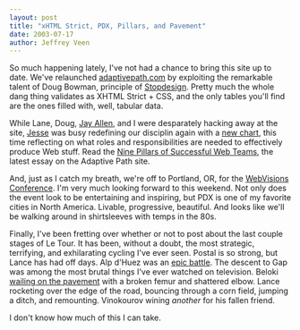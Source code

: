 ```yaml
---
layout: post
title: "xHTML Strict, PDX, Pillars, and Pavement"
date: 2003-07-17
author: Jeffrey Veen
---
```

So much happening lately, I've not had a chance to bring this site up to date. We've relaunched <a href="http://adaptivepath.com/">adaptivepath.com</a> by exploiting the remarkable talent of Doug Bowman, principle of <a href="http://stopdesign.com/">Stopdesign</a>. Pretty much the whole dang thing validates as XHTML Strict + CSS, and the only tables you'll find are the ones filled with, well, tabular data.

While Lane, Doug, <a href="http://www.jayallen.org/">Jay Allen</a>, and I were desparately hacking away at the site, <a href="http://jjg.net/">Jesse</a> was busy redefining our disciplin again with a <a href="">new chart</a>, this time reflecting on what roles and responsibilities are needed to effectively produce Web stuff. Read the <a href="http://adaptivepath.com/publications/essays/archives/000242.php">Nine Pillars of Successful Web Teams</a>, the latest essay on the Adaptive Path site.

And, just as I catch my breath, we're off to Portland, OR, for the <a href="http://www.webvisionsevent.com/home/home.php">WebVisions Conference</a>. I'm very much looking forward to this weekend. Not only does the event look to be entertaining and inspiring, but PDX is one of my favorite cities in North America. Livable, progressive, beautiful. And looks like we'll be walking around in shirtsleeves with temps in the 80s.

Finally, I've been fretting over whether or not to post about the last couple stages of Le Tour. It has been, without a doubt, the most strategic, terrifying, and exhilarating cycling I've ever seen. Postal is so strong, but Lance has had off days. Alp d'Huez was an <a href="http://www.velonews.com/images/details/4505.5411.f.jpg">epic battle</a>. The descent to Gap was among the most brutal things I've ever watched on television. Beloki <a href="http://velonews.com/images/details/4520.5461.f.jpg">wailing on the pavement</a> with a broken femur and shattered elbow. Lance rocketing over the edge of the road, bouncing through a corn field, jumping a ditch, and remounting. Vinokourov wining <cite>another</cite> for his fallen friend.

I don't know how much of this I can take.

